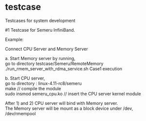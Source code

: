 # testcase
Testcases for system development


#1 Testcase for Semeru InfiniBand.

Example:

Connect CPU Server and Memory Server

a. Start Memory server by running, <br/>
go to directory testcase/Semeru/RemoteMemory <br/>
./run_rmem_server_with_rdma_service.sh Case1 execution <br/>
 
b. Start CPU server, <br/>
go to directory : linux-4.11-rc8/semeru <br/>
make // compile the module <br/>
sudo insmod semeru_cpu.ko // insert the CPU server kernel module <br/>

After 1) and 2) CPU server will bind with Memory server. <br/>
The Memory server will be mount as a block device under /dev, <br/>
/dev/rmempool


